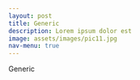 ```yaml
---
layout: post
title: Generic
description: Lorem ipsum dolor est
image: assets/images/pic11.jpg
nav-menu: true
---
```


Generic
